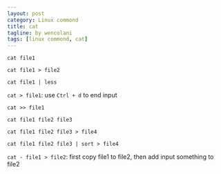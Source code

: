 ```yaml
---
layout: post
category: Linux commond
title: cat
tagline: by wencolani
tags: [linux commond, cat]
---
```


`cat file1`

`cat file1 > file2`

`cat file1 | less`

`cat > file1`: use `Ctrl + d` to end input

`cat >> file1`

`cat file1 file2 file3`

`cat file1 file2 file3 > file4`

`cat file1 file2 file3 | sort > file4`

`cat - file1 > file2`: first copy file1 to file2, then add input something to file2 
